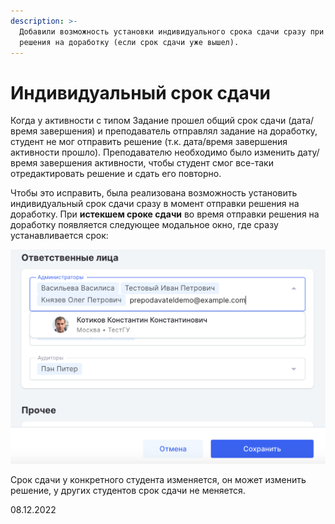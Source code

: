 ```yaml
---
description: >-
  Добавили возможность установки индивидуального срока сдачи сразу при отправке
  решения на доработку (если срок сдачи уже вышел).
---
```


# Индивидуальный срок сдачи

Когда у активности с типом Задание прошел общий срок сдачи (дата/время завершения) и преподаватель отправлял задание на доработку, студент не мог отправить решение (т.к. дата/время завершения активности прошло).  Преподавателю необходимо было изменить дату/время  завершения активности, чтобы студент смог все-таки отредактировать решение и сдать его повторно.

Чтобы это исправить, была реализована возможность установить индивидуальный срок сдачи сразу в момент отправки решения на доработку. При **истекшем сроке сдачи** во время отправки решения на доработку появляется следующее модальное окно, где сразу устанавливается срок:

![](<../../.gitbook/assets/image (14).png>)

Срок сдачи у конкретного студента изменяется, он может изменить решение, у других студентов срок сдачи не меняется.

08.12.2022
